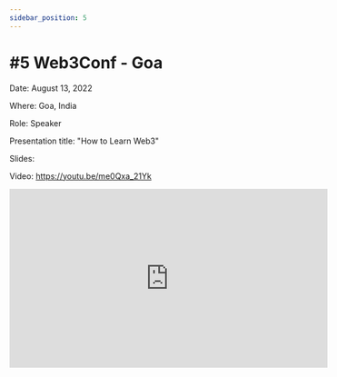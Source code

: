 ```yaml
---
sidebar_position: 5
---
```


# #5 Web3Conf - Goa

Date: August 13, 2022

Where: Goa, India

Role: Speaker

Presentation title: "How to Learn Web3"

Slides: 

Video: https://youtu.be/me0Qxa_21Yk

<iframe width="560" height="315" src="https://www.youtube.com/embed/me0Qxa_21Yk" title="YouTube video player" frameborder="0" allow="accelerometer; autoplay; clipboard-write; encrypted-media; gyroscope; picture-in-picture; web-share" allowfullscreen></iframe>